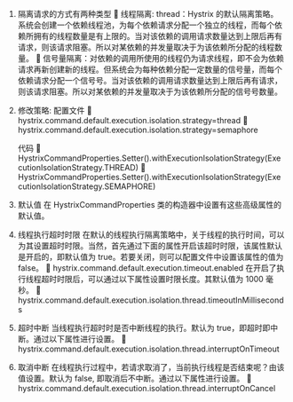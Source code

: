 1. 隔离请求的方式有两种类型
    线程隔离: thread：Hystrix 的默认隔离策略。系统会创建一个依赖线程池，为每个依赖请求分配一个独立的线程，而每个依赖所拥有的线程数量是有上限的。当对该依赖的调用请求数量达到上限后再有请求，则该请求阻塞。所以对某依赖的并发量取决于为该依赖所分配的线程数量。
    信号量隔离：对依赖的调用所使用的线程仍为请求线程，即不会为依赖请求再新创建新的线程。但系统会为每种依赖分配一定数量的信号量，而每个依赖请求分配一个信号号。当对该依赖的调用请求数量达到上限后再有请求，则该请求阻塞。所以对某依赖的并发量取决于为该依赖所分配的信号号数量。
        
2. 修改策略:
    配置文件
     hystrix.command.default.execution.isolation.strategy=thread
     hystrix.command.default.execution.isolation.strategy=semaphore

   代码
     HystrixCommandProperties.Setter().withExecutionIsolationStrategy(ExecutionIsolationStrategy.THREAD)
     HystrixCommandProperties.Setter().withExecutionIsolationStrategy(ExecutionIsolationStrategy.SEMAPHORE)
    
2. 默认值
    在 HystrixCommandProperties 类的构造器中设置有这些高级属性的默认值。
    
4. 线程执行超时时限
    在默认的线程执行隔离策略中，关于线程的执行时间，可以为其设置超时时限。当然，首先通过下面的属性开启该超时时限，该属性默认是开启的，即默认值为 true。若要关闭，则可以配置文件中设置该属性的值为 false。
     hystrix.command.default.execution.timeout.enabled
    在开启了执行线程超时时限后，可以通过以下属性设置时限长度。其默认值为 1000 毫秒。
     hystrix.command.default.execution.isolation.thread.timeoutInMilliseconds
    
5. 超时中断
    当线程执行超时时是否中断线程的执行。默认为 true，即超时即中断。通过以下属性进行设置。
     hystrix.command.default.execution.isolation.thread.interruptOnTimeout
    
6. 取消中断
    在线程执行过程中，若请求取消了，当前执行线程是否结束呢？由该值设置。默认为 false, 即取消后不中断。通过以下属性进行设置。
     hystrix.command.default.execution.isolation.thread.interruptOnCancel
    